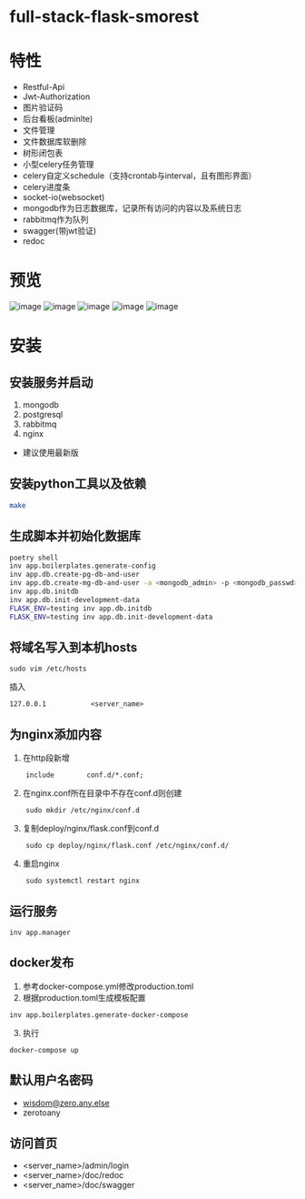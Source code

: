 full-stack-flask-smorest
=============

# 特性

* Restful-Api
* Jwt-Authorization
* 图片验证码
* 后台看板(adminlte)
* 文件管理
* 文件数据库软删除
* 树形闭包表
* 小型celery任务管理
* celery自定义schedule（支持crontab与interval，且有图形界面）
* celery进度条
* socket-io(websocket)
* mongodb作为日志数据库，记录所有访问的内容以及系统日志
* rabbitmq作为队列
* swagger(带jwt验证)
* redoc

# 预览
![image](https://raw.githubusercontent.com/ssfdust/full-stack-flask-rest-api/master/screenshots/swagger.png)
![image](https://raw.githubusercontent.com/ssfdust/full-stack-flask-rest-api/master/screenshots/redoc.png)
![image](https://raw.githubusercontent.com/ssfdust/full-stack-flask-rest-api/master/screenshots/dashboard.png)
![image](https://raw.githubusercontent.com/ssfdust/full-stack-flask-rest-api/master/screenshots/celery.png)
![image](https://raw.githubusercontent.com/ssfdust/full-stack-flask-rest-api/master/screenshots/files.png)

# 安装
## 安装服务并启动
1. mongodb
2. postgresql
3. rabbitmq
4. nginx

* 建议使用最新版

## 安装python工具以及依赖
```bash
make
```

## 生成脚本并初始化数据库
```bash
poetry shell
inv app.boilerplates.generate-config
inv app.db.create-pg-db-and-user
inv app.db.create-mg-db-and-user -a <mongodb_admin> -p <mongodb_passwd>
inv app.db.initdb
inv app.db.init-development-data
FLASK_ENV=testing inv app.db.initdb
FLASK_ENV=testing inv app.db.init-development-data
```
## 将域名写入到本机hosts
```
sudo vim /etc/hosts
```
插入
```
127.0.0.1           <server_name>
```

## 为nginx添加内容
1. 在http段新增
```
    include        conf.d/*.conf;
```

2. 在nginx.conf所在目录中不存在conf.d则创建
```
    sudo mkdir /etc/nginx/conf.d
```

3. 复制deploy/nginx/flask.conf到conf.d
```
    sudo cp deploy/nginx/flask.conf /etc/nginx/conf.d/
```

4. 重启nginx
```
    sudo systemctl restart nginx
```

## 运行服务
```
inv app.manager
```

## docker发布
1. 参考docker-compose.yml修改production.toml
2. 根据production.toml生成模板配置
```
inv app.boilerplates.generate-docker-compose
```
3. 执行
```
docker-compose up
```

## 默认用户名密码
* wisdom@zero.any.else
* zerotoany

## 访问首页
* <server_name>/admin/login
* <server_name>/doc/redoc
* <server_name>/doc/swagger
